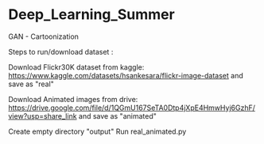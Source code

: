 # Deep_Learning_Summer
GAN - Cartoonization

Steps to run/download dataset : 

Download Flickr30K dataset from kaggle: https://www.kaggle.com/datasets/hsankesara/flickr-image-dataset and save as "real"

Download Animated images from drive: https://drive.google.com/file/d/1QGmU167SeTA0Dtp4jXpE4HmwHyj6GzhF/view?usp=share_link and save as "animated"

Create empty directory "output"
Run real_animated.py

